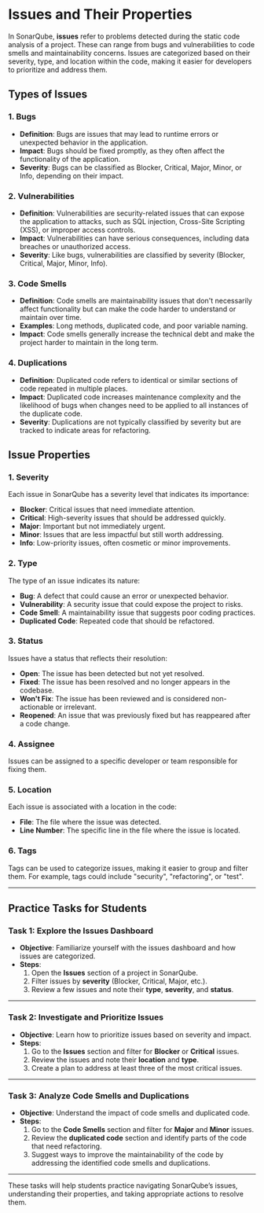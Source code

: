 # Issues and Their Properties

In SonarQube, **issues** refer to problems detected during the static code analysis of a project. These can range from bugs and vulnerabilities to code smells and maintainability concerns. Issues are categorized based on their severity, type, and location within the code, making it easier for developers to prioritize and address them.

## Types of Issues

### 1. **Bugs**
- **Definition**: Bugs are issues that may lead to runtime errors or unexpected behavior in the application.
- **Impact**: Bugs should be fixed promptly, as they often affect the functionality of the application.
- **Severity**: Bugs can be classified as Blocker, Critical, Major, Minor, or Info, depending on their impact.

### 2. **Vulnerabilities**
- **Definition**: Vulnerabilities are security-related issues that can expose the application to attacks, such as SQL injection, Cross-Site Scripting (XSS), or improper access controls.
- **Impact**: Vulnerabilities can have serious consequences, including data breaches or unauthorized access.
- **Severity**: Like bugs, vulnerabilities are classified by severity (Blocker, Critical, Major, Minor, Info).

### 3. **Code Smells**
- **Definition**: Code smells are maintainability issues that don't necessarily affect functionality but can make the code harder to understand or maintain over time.
- **Examples**: Long methods, duplicated code, and poor variable naming.
- **Impact**: Code smells generally increase the technical debt and make the project harder to maintain in the long term.

### 4. **Duplications**
- **Definition**: Duplicated code refers to identical or similar sections of code repeated in multiple places.
- **Impact**: Duplicated code increases maintenance complexity and the likelihood of bugs when changes need to be applied to all instances of the duplicate code.
- **Severity**: Duplications are not typically classified by severity but are tracked to indicate areas for refactoring.

## Issue Properties

### 1. **Severity**
Each issue in SonarQube has a severity level that indicates its importance:
- **Blocker**: Critical issues that need immediate attention.
- **Critical**: High-severity issues that should be addressed quickly.
- **Major**: Important but not immediately urgent.
- **Minor**: Issues that are less impactful but still worth addressing.
- **Info**: Low-priority issues, often cosmetic or minor improvements.

### 2. **Type**
The type of an issue indicates its nature:
- **Bug**: A defect that could cause an error or unexpected behavior.
- **Vulnerability**: A security issue that could expose the project to risks.
- **Code Smell**: A maintainability issue that suggests poor coding practices.
- **Duplicated Code**: Repeated code that should be refactored.

### 3. **Status**
Issues have a status that reflects their resolution:
- **Open**: The issue has been detected but not yet resolved.
- **Fixed**: The issue has been resolved and no longer appears in the codebase.
- **Won't Fix**: The issue has been reviewed and is considered non-actionable or irrelevant.
- **Reopened**: An issue that was previously fixed but has reappeared after a code change.

### 4. **Assignee**
Issues can be assigned to a specific developer or team responsible for fixing them.

### 5. **Location**
Each issue is associated with a location in the code:
- **File**: The file where the issue was detected.
- **Line Number**: The specific line in the file where the issue is located.

### 6. **Tags**
Tags can be used to categorize issues, making it easier to group and filter them. For example, tags could include "security", "refactoring", or "test".

---

## Practice Tasks for Students

### Task 1: Explore the Issues Dashboard
- **Objective**: Familiarize yourself with the issues dashboard and how issues are categorized.
- **Steps**:
  1. Open the **Issues** section of a project in SonarQube.
  2. Filter issues by **severity** (Blocker, Critical, Major, etc.).
  3. Review a few issues and note their **type**, **severity**, and **status**.

---

### Task 2: Investigate and Prioritize Issues
- **Objective**: Learn how to prioritize issues based on severity and impact.
- **Steps**:
  1. Go to the **Issues** section and filter for **Blocker** or **Critical** issues.
  2. Review the issues and note their **location** and **type**.
  3. Create a plan to address at least three of the most critical issues.

---

### Task 3: Analyze Code Smells and Duplications
- **Objective**: Understand the impact of code smells and duplicated code.
- **Steps**:
  1. Go to the **Code Smells** section and filter for **Major** and **Minor** issues.
  2. Review the **duplicated code** section and identify parts of the code that need refactoring.
  3. Suggest ways to improve the maintainability of the code by addressing the identified code smells and duplications.

---

These tasks will help students practice navigating SonarQube’s issues, understanding their properties, and taking appropriate actions to resolve them.
